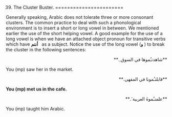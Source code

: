 39. The Cluster Buster.
=======================

Generally speaking, Arabic does not tolerate three or more consonant
clusters. The common practice to deal with such a phonological
environment is to insert a short or long vowel in between. We mentioned
earlier the use of the short helping vowel. A good example for the use
of a long vowel is when we have an attached object pronoun for
transitive verbs which have **أنتم**   as a subject. Notice the use of
the long vowel (**و** ) to break the cluster in the following sentences:

<p dir="rtl">
**شاهدتـُموها في السوق ِ.**
</p>

You (mp) saw her in the market.

<p dir="rtl">
**قابلتـُمونا في المقهی.**
</p>

**You (mp) met us in the cafe.**

<p dir="rtl">
**علمتـُموهُ العربية َ.**
</p>

You (mp) taught him Arabic.


